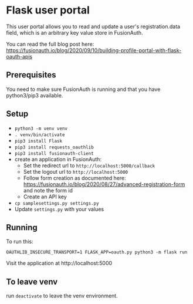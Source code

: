 
# Flask user portal

This user portal allows you to read and update a user's registration.data field, which is an arbitrary key value store in FusionAuth.

You can read the full blog post here: https://fusionauth.io/blog/2020/09/10/building-profile-portal-with-flask-oauth-apis

## Prerequisites

You need to make sure FusionAuth is running and that you have python3/pip3 available. 

## Setup

* `python3 -m venv venv`
* `. venv/bin/activate`
* `pip3 install Flask`
* `pip3 install requests_oauthlib`
* `pip3 install fusionauth-client`
* create an application in FusionAuth:
  * Set the redirect url to `http://localhost:5000/callback`
  * Set the logout url to `http://localhost:5000`
  * Follow form creation as documented here: https://fusionauth.io/blog/2020/08/27/advanced-registration-form and note the form id
  * Create an API key
* `cp samplesettings.py settings.py`
* Update `settings.py` with your values

## Running 
To run this:

`OAUTHLIB_INSECURE_TRANSPORT=1 FLASK_APP=oauth.py python3 -m flask run`

Visit the application at http://localhost:5000

## To leave venv

run `deactivate` to leave the venv environment.
